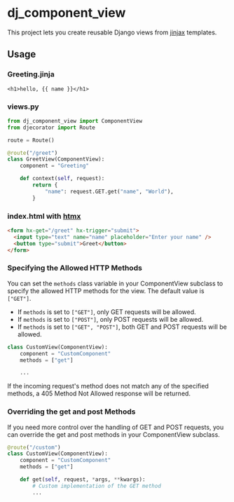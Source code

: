 # dj_component_view

This project lets you create reusable Django views from [jinjax](https://jinjax.scaletti.dev/) templates.

## Usage

### Greeting.jinja

```jinja
<h1>hello, {{ name }}</h1>
```

### views.py

```python
from dj_component_view import ComponentView
from djecorator import Route

route = Route()

@route("/greet")
class GreetView(ComponentView):
    component = "Greeting"

    def context(self, request):
        return {
            "name": request.GET.get("name", "World"),
        }
```

### index.html with [htmx](https://htmx.org)

```html
<form hx-get="/greet" hx-trigger="submit">
  <input type="text" name="name" placeholder="Enter your name" />
  <button type="submit">Greet</button>
</form>
```

### Specifying the Allowed HTTP Methods

You can set the `methods` class variable in your ComponentView subclass to specify the allowed HTTP methods for the view. The default value is `["GET"]`.

- If `methods` is set to `["GET"]`, only GET requests will be allowed.
- If `methods` is set to `["POST"]`, only POST requests will be allowed.
- If `methods` is set to `["GET", "POST"]`, both GET and POST requests will be allowed.

```python
class CustomView(ComponentView):
    component = "CustomComponent"
    methods = ["get"]

    ...

```

If the incoming request's method does not match any of the specified methods, a 405 Method Not Allowed response will be returned.

### Overriding the get and post Methods

If you need more control over the handling of GET and POST requests, you can override the get and post methods in your ComponentView subclass.

```python
@route("/custom")
class CustomView(ComponentView):
    component = "CustomComponent"
    methods = ["get"]

    def get(self, request, *args, **kwargs):
        # Custom implementation of the GET method
        ...
```
